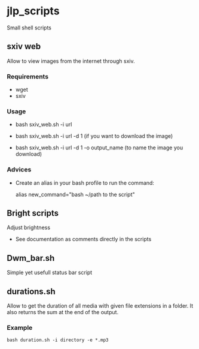 # jlp_scripts
Small shell scripts

## sxiv web

Allow to view images from the internet through sxiv.

### Requirements

- wget
- sxiv

### Usage 

- bash sxiv_web.sh -i url 

- bash sxiv_web.sh -i url -d 1 (if you want to download the image)

- bash sxiv_web.sh -i url -d 1 -o output_name (to name the image you download)

### Advices 

- Create an alias in your bash profile to run the command:
  
     alias new_command="bash ~/path to the script"


## Bright scripts

Adjust brightness 

- See documentation as comments directly in the scripts

## Dwm_bar.sh

Simple yet usefull status bar script

## durations.sh

Allow to get the duration of all media with given file extensions in a folder. 
It also returns the sum at the end of the output.

### Example

`bash duration.sh -i directory -e *.mp3`

